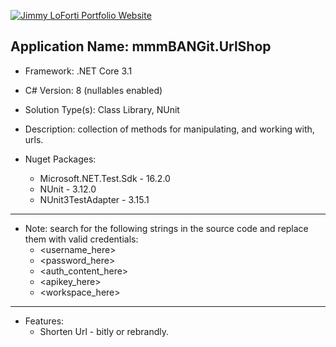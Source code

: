 [![Jimmy LoForti Portfolio Website](http://jimmyloforti.com/_common/images/jrl_logo2.png)](http://jimmyloforti.com)

## Application Name: mmmBANGit.UrlShop ##

* Framework: .NET Core 3.1

* C# Version: 8 (nullables enabled)

* Solution Type(s): Class Library, NUnit

* Description: collection of methods for manipulating, and working with, urls.

* Nuget Packages:
	* Microsoft.NET.Test.Sdk - 16.2.0
	* NUnit - 3.12.0
	* NUnit3TestAdapter - 3.15.1
	
-----------------------------------------------------------------------------------------------

* Note: search for the following strings in the source code and replace them with valid credentials:
	* <username_here>
	* <password_here>
	* <auth_content_here>
	* <apikey_here>
	* <workspace_here>
	
-----------------------------------------------------------------------------------------------

* Features:
	* Shorten Url - bitly or rebrandly.